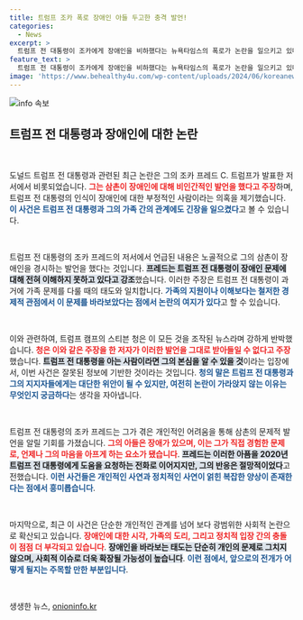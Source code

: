 ```yaml
---
title: 트럼프 조카 폭로 장애인 아들 두고한 충격 발언!
categories:
  - News
excerpt: >
  트럼프 전 대통령이 조카에게 장애인을 비하했다는 뉴욕타임스의 폭로가 논란을 일으키고 있다. 조카 프레드는 그의 저서에서 충격적인 발언을 공개하며 과거의 일화를 회상했다. 트럼프 캠프는 이를 강력히 부인하며 가짜 뉴스라고 주장하고 있어, 진실은 무엇인지 궁금증을 자아낸다.
feature_text: >
  트럼프 전 대통령이 조카에게 장애인을 비하했다는 뉴욕타임스의 폭로가 논란을 일으키고 있다. 조카 프레드는 그의 저서에서 충격적인 발언을 공개하며 과거의 일화를 회상했다. 트럼프 캠프는 이를 강력히 부인하며 가짜 뉴스라고 주장하고 있어, 진실은 무엇인지 궁금증을 자아낸다.
image: 'https://www.behealthy4u.com/wp-content/uploads/2024/06/koreanews.jpg'
---
```


<p><img src="https://www.behealthy4u.com/wp-content/uploads/2024/06/koreanews.jpg" alt="info 속보" /></p>

<h2 data-ke-size="size26">트럼프 전 대통령과 장애인에 대한 논란</h2>

<p data-ke-size="size16">&nbsp;</p>

<p>도널드 트럼프 전 대통령과 관련된 최근 논란은 그의 조카 프레드 C. 트럼프가 발표한 저서에서 비롯되었습니다. <b><span style="color: #ee2323;">그는 삼촌이 장애인에 대해 비인간적인 발언을 했다고 주장</span></b>하며, 트럼프 전 대통령의 인식이 장애인에 대한 부정적인 사람이라는 의혹을 제기했습니다. <b><span style="color: #1a5490;">이 사건은 트럼프 전 대통령과 그의 가족 간의 관계에도 긴장을 일으켰다</span></b>고 볼 수 있습니다. </p>

<p data-ke-size="size16">&nbsp;</p>

<p>트럼프 전 대통령의 조카 프레드의 저서에서 언급된 내용은 노골적으로 그의 삼촌이 장애인을 경시하는 발언을 했다는 것입니다. <b><span style="background-color: #21538527;">프레드는 트럼프 전 대통령이 장애인 문제에 대해 전혀 이해하지 못하고 있다고 강조</span></b>했습니다. 이러한 주장은 트럼프 전 대통령이 과거에 가족 문제를 다룰 때의 태도와 일치합니다. <b><span style="color: #1a5490;">가족의 지원이나 이해보다는 철저한 경제적 관점에서 이 문제를 바라보았다는 점에서 논란의 여지가 있다</span></b>고 할 수 있습니다.</p>

<p data-ke-size="size16">&nbsp;</p>

<p>이와 관련하여, 트럼프 캠프의 스티븐 청은 이 모든 것을 조작된 뉴스라며 강하게 반박했습니다. <b><span style="color: #ee2323;">청은 이와 같은 주장을 한 저자가 이러한 발언을 그대로 받아들일 수 없다고 주장</span></b>했습니다. <b><span style="background-color: #21538527;">트럼프 전 대통령을 아는 사람이라면 그의 본심을 알 수 있을 것</span></b>이라는 입장에서, 이번 사건은 잘못된 정보에 기반한 것이라는 것입니다. <b><span style="color: #1a5490;">청의 말은 트럼프 전 대통령과 그의 지지자들에게는 대단한 위안이 될 수 있지만, 여전히 논란이 가라앉지 않는 이유는 무엇인지 궁금하다</span></b>는 생각을 자아냅니다.</p>

<p data-ke-size="size16">&nbsp;</p>

<p>트럼프 전 대통령의 조카 프레드는 그가 겪은 개인적인 어려움을 통해 삼촌의 문제적 발언을 알릴 기회를 가졌습니다. <b><span style="color: #ee2323;">그의 아들은 장애가 있으며, 이는 그가 직접 경험한 문제로, 언제나 그의 마음을 아프게 하는 요소가 됐습니다</span></b>. <b><span style="background-color: #21538527;">프레드는 이러한 아픔을 2020년 트럼프 전 대통령에게 도움을 요청하는 전화로 이어지지만, 그의 반응은 절망적이었다</span></b>고 전했습니다. <b><span style="color: #1a5490;">이런 사건들은 개인적인 사연과 정치적인 사연이 얽힌 복잡한 양상이 존재한다는 점에서 흥미롭습니다</span></b>.</p>

<p data-ke-size="size16">&nbsp;</p>

<p>마지막으로, 최근 이 사건은 단순한 개인적인 관계를 넘어 보다 광범위한 사회적 논란으로 확산되고 있습니다. <b><span style="color: #ee2323;">장애인에 대한 시각, 가족의 도리, 그리고 정치적 입장 간의 충돌이 점점 더 부각되고 있습니다</span></b>. <b><span style="background-color: #21538527;">장애인을 바라보는 태도는 단순히 개인의 문제로 그치지 않으며, 사회적 이슈로 더욱 확장될 가능성이 높습니다</span></b>. <b><span style="color: #1a5490;">이런 점에서, 앞으로의 전개가 어떻게 될지는 주목할 만한 부분입니다</span></b>. </p>

<p data-ke-size="size16">&nbsp;</p>
생생한 뉴스, <a href="https://onioninfo.kr" rel="dofollow">onioninfo.kr</a>


